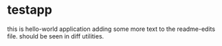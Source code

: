 # testapp
this is hello-world application
adding some more text to the readme-edits file. should be seen in diff utilities.
